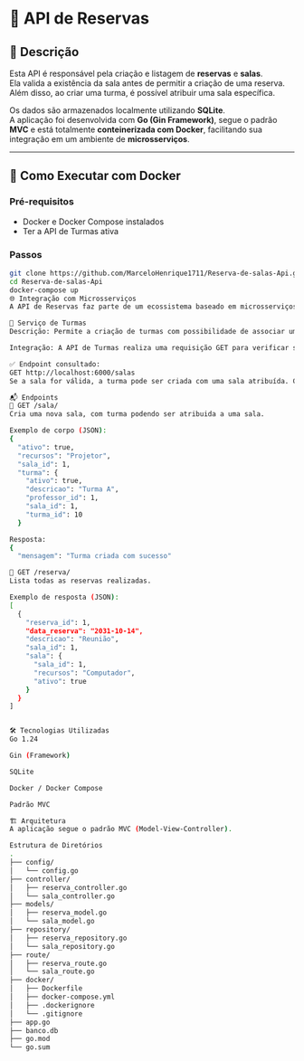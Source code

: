 # 🏫 API de Reservas

## 📌 Descrição

Esta API é responsável pela criação e listagem de **reservas** e **salas**.  
Ela valida a existência da sala antes de permitir a criação de uma reserva.  
Além disso, ao criar uma turma, é possível atribuir uma sala específica.

Os dados são armazenados localmente utilizando **SQLite**.  
A aplicação foi desenvolvida com **Go (Gin Framework)**, segue o padrão **MVC** e está totalmente **conteinerizada com Docker**, facilitando sua integração em um ambiente de **microsserviços**.

---

## 🚀 Como Executar com Docker

### Pré-requisitos

- Docker e Docker Compose instalados
- Ter a API de Turmas ativa

### Passos

```bash
git clone https://github.com/MarceloHenrique1711/Reserva-de-salas-Api.git
cd Reserva-de-salas-Api
docker-compose up
🌐 Integração com Microsserviços
A API de Reservas faz parte de um ecossistema baseado em microsserviços. Atualmente, ela se comunica com o seguinte serviço externo:

🔗 Serviço de Turmas
Descrição: Permite a criação de turmas com possibilidade de associar uma sala.

Integração: A API de Turmas realiza uma requisição GET para verificar salas disponíveis.

✅ Endpoint consultado:
GET http://localhost:6000/salas
Se a sala for válida, a turma pode ser criada com uma sala atribuída. Caso contrário, a turma será criada, mas sem sala.

📬 Endpoints
🔹 GET /sala/
Cria uma nova sala, com turma podendo ser atribuida a uma sala.

Exemplo de corpo (JSON):
{
  "ativo": true,
  "recursos": "Projetor",
  "sala_id": 1,
  "turma": {
    "ativo": true,
    "descricao": "Turma A",
    "professor_id": 1,
    "sala_id": 1,
    "turma_id": 10
  }

Resposta:
{
  "mensagem": "Turma criada com sucesso"

🔹 GET /reserva/
Lista todas as reservas realizadas.

Exemplo de resposta (JSON):
[
  {
    "reserva_id": 1,
    "data_reserva": "2031-10-14",
    "descricao": "Reunião",
    "sala_id": 1,
    "sala": {
      "sala_id": 1,
      "recursos": "Computador",
      "ativo": true
    }
  }
]


🛠️ Tecnologias Utilizadas
Go 1.24

Gin (Framework)

SQLite

Docker / Docker Compose

Padrão MVC

🏗️ Arquitetura
A aplicação segue o padrão MVC (Model-View-Controller).

Estrutura de Diretórios
.
├── config/ 
│   └── config.go   
├── controller/ 
│   ├── reserva_controller.go
│   └── sala_controller.go           
├── models/ 
│   ├── reserva_model.go 
│   └── sala_model.go 
├── repository/ 
│   ├── reserva_repository.go 
│   └── sala_repository.go
├── route/ 
│   ├── reserva_route.go 
│   └── sala_route.go     
├── docker/      
│   ├── Dockerfile
│   ├── docker-compose.yml
│   ├── .dockerignore
│   └── .gitignore                  
├── app.go
├── banco.db 
├── go.mod
└── go.sum
